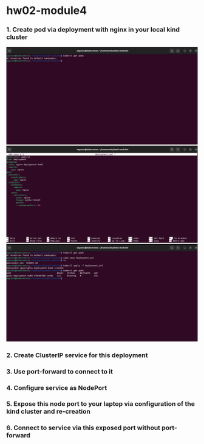 # hw02-module4

### 1. Create pod via deployment with nginx in your local kind cluster
![alt text](<screenshots/1/Знімок екрана з 2024-06-27 14-34-14.png>)
![alt text](<screenshots/1/Знімок екрана з 2024-06-27 14-35-08.png>)
![alt text](<screenshots/1/Знімок екрана з 2024-06-27 14-36-05.png>)


### 2. Create ClusterIP service for this deployment
### 3. Use port-forward to connect to it
### 4. Configure service as NodePort
### 5. Expose this node port to your laptop via configuration of the kind cluster and re-creation
### 6. Connect to service via this exposed port without port-forward